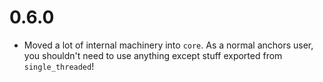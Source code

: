 # 0.6.0

- Moved a lot of internal machinery into `core`. As a normal anchors user, you shouldn't need to use anything except stuff exported from `single_threaded`!